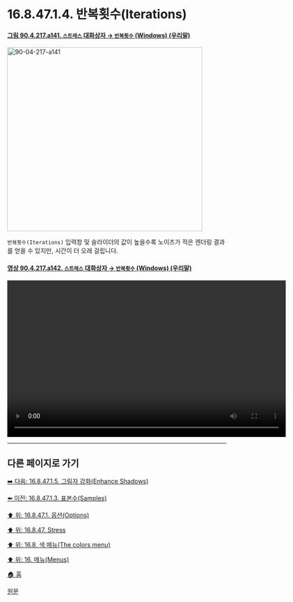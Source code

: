 # 16.8.47.1.4. 반복횟수(Iterations)

<a id="90-04-217-a141"></a>

#### [그림 90.4.217.a141. `스트레스` 대화상자 → `반복횟수` (Windows) (우리말)](./90-04-0217-stress.md#90-04-217-a141)
<img width="448" height="423" alt="90-04-217-a141" src="https://github.com/user-attachments/assets/ba9750cd-82f8-4da0-8523-323fe15fcb4b" />

`반복횟수(Iterations)` 입력창 및 슬라이더의 값이 높을수록 노이즈가 적은 렌더링 결과를 얻을 수 있지만, 시간이 더 오래 걸립니다.

<a id="90-04-217-a142"></a>

#### [영상 90.4.217.a142. `스트레스` 대화상자 → `반복횟수` (Windows) (우리말)](./90-04-0217-stress.md#90-04-217-a142)
<video controls="controls" width="640" height="360" src="https://github.com/user-attachments/assets/4451ee10-34ef-446a-aeb7-012941b237e4"></video>

***

## 다른 페이지로 가기

[➡️ 다음: 16.8.47.1.5. 그림자 강화(Enhance Shadows)](./16-08-47-01-05-enhance_shadows.md)

[⬅️ 이전: 16.8.47.1.3. 표본수(Samples)](./16-08-47-01-03-samples.md)

[⬆️ 위: 16.8.47.1. 옵션(Options)](./16-08-47-01-00-options.md)

[⬆️ 위: 16.8.47. Stress](./16-08-47-00-stress.md)

[⬆️ 위: 16.8. 색 메뉴(The colors menu)](./16-08-00-the-colors-menu.md)

[⬆️ 위: 16. 메뉴(Menus)](./16-00-menus.md)

[🏠 홈](./00-home.md)

[원문](https://docs.gimp.org/2.10/ko/gimp-filter-stress.html#idm33735)